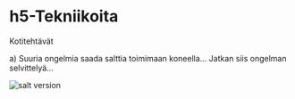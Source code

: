 # h5-Tekniikoita
Kotitehtävät

a) Suuria ongelmia saada salttia toimimaan koneella... Jatkan siis ongelman selvittelyä...

![salt version](https://github.com/JohannaLap/h5---Tekniikoita/assets/165195836/71a578aa-87d7-410d-a577-d9d99b197ca0)

